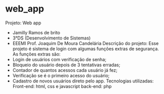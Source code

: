 # web_app
Projeto: Web app 
- Jamilly Ramos de brito
- 3°DS (Desenvolvimento de Sistemas)
- EEEMI Prof. Joaquim De Moura Candelária
Descrição do projeto:
Esse projeto é sistema de login com algumas funções extras de segurança. As funções extras são:
- Login de usuários com verificação de senha;
- Bloqueio do usuário depois de 3 tentativas erradas;
- Contador de quantos acessos cada usuário já fez;
- Verificação se é o primeiro acesso do usuário;
- Cadastro de novos usuários direto pelo app.
Tecnologias utilizadas:
Front-end: html, css e javascript
back-end: php
